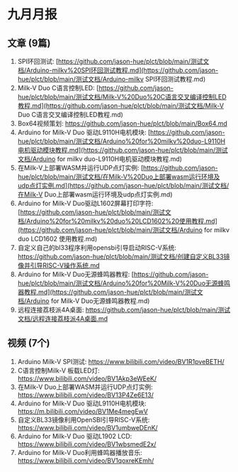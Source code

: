 # 九月月报

## 文章 (9篇)

1. SPI环回测试: [https://github.com/jason-hue/plct/blob/main/测试文档/Arduino-milkv%20SPI环回测试教程.md](https://github.com/jason-hue/plct/blob/main/测试文档/Arduino-milkv SPI环回测试教程.md)
2. Milk-V Duo C语言控制LED: [https://github.com/jason-hue/plct/blob/main/测试文档/Milk-V%20Duo%20C语言交叉编译控制LED教程.md](https://github.com/jason-hue/plct/blob/main/测试文档/Milk-V Duo C语言交叉编译控制LED教程.md)
3. Box64视频策划: https://github.com/jason-hue/plct/blob/main/Box64.md
4. Arduino for Milk-V Duo 驱动L9110H电机模块: [https://github.com/jason-hue/plct/blob/main/测试文档/Arduino%20for%20milkv%20duo-L9110H电机驱动模块教程.md](https://github.com/jason-hue/plct/blob/main/测试文档/Arduino for milkv duo-L9110H电机驱动模块教程.md)
5. 在Milk-V上部署WASM并运行UDP点灯实例: [https://github.com/jason-hue/plct/blob/main/测试文档/在Milk-V%20Duo上部署wasm运行环境及udp点灯实例.md](https://github.com/jason-hue/plct/blob/main/测试文档/在Milk-V Duo上部署wasm运行环境及udp点灯实例.md)
6. Arduino for Milk-V Duo驱动L1602屏幕打印字符: [https://github.com/jason-hue/plct/blob/main/测试文档/Arduino%20for%20milkv%20duo%20LCD1602%20使用教程.md](https://github.com/jason-hue/plct/blob/main/测试文档/Arduino for milkv duo LCD1602 使用教程.md)
7. 自定义自己的bl33程序利用opensbi引导启动RISC-V系统: https://github.com/jason-hue/plct/blob/main/测试文档/创建自定义BL33镜像并引导RISC-V操作系统.md
8. Arduino for Milk-V Duo无源蜂鸣器教程: [https://github.com/jason-hue/plct/blob/main/测试文档/Arduino%20for%20Milk-V%20Duo无源蜂鸣器教程.md](https://github.com/jason-hue/plct/blob/main/测试文档/Arduino for Milk-V Duo无源蜂鸣器教程.md)
9. 远程连接荔枝派4A桌面: https://github.com/jason-hue/plct/blob/main/测试文档/远程连接荔枝派4A桌面.md

## 视频 (7个)

1. Arduino Milk-V SPI测试: https://www.bilibili.com/video/BV1R1pveBETH/
2. C语言控制Milk-V 板载LED灯: https://www.bilibili.com/video/BV1Akp3eWEeK/
3. 在Milk-V Duo上部署WASM并运行UDP点灯实例: https://www.bilibili.com/video/BV13P4Ze6E13/
4. Arduino for Milk-V Duo 驱动L9110H电机模块: https://m.bilibili.com/video/BV1Me4megEwV
5. 自定义BL33镜像利用OpenSBI引导RISC-V系统: https://www.bilibili.com/video/BV1umbweDEnK/
6. Arduino for Milk-V Duo 驱动L1902 LCD: https://www.bilibili.com/video/BV1wbsmedE2x/
7. Arduino for Milk-V Duo利用蜂鸣器播放音乐: https://www.bilibili.com/video/BV1qoxreKEmh/
